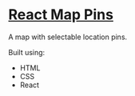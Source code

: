 # [React Map Pins](https://react-map-pins.netlify.com/)

A map with selectable location pins.

Built using:

- HTML
- CSS
- React
